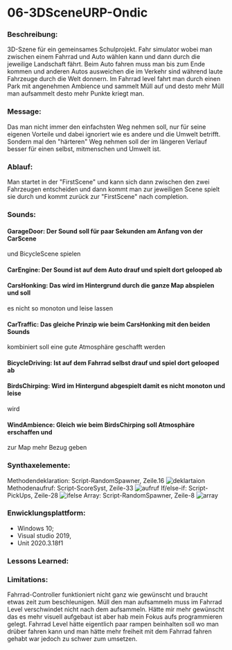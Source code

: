 # 06-3DSceneURP-Ondic

### Beschreibung:
3D-Szene für ein gemeinsames Schulprojekt. Fahr simulator wobei man zwischen einem Fahrrad und Auto wählen kann und dann durch die jeweilige Landschaft fährt. Beim Auto fahren muss man bis zum Ende kommen und anderen Autos ausweichen die im Verkehr sind während laute Fahrzeuge durch die Welt donnern. Im Fahrrad level fahrt man durch einen Park mit angenehmen Ambience und sammelt Müll auf und desto mehr Müll man aufsammelt desto mehr Punkte kriegt man.

### Message:
Das man nicht immer den einfachsten Weg nehmen soll, nur für seine eigenen Vorteile und dabei ignoriert wie es andere und die Umwelt betrifft. Sondern mal den "härteren" Weg nehmen soll der im längeren Verlauf besser für einen selbst, mitmenschen und Umwelt ist.

### Ablauf:
Man startet in der "FirstScene" und kann sich dann zwischen den zwei Fahrzeugen entscheiden und dann kommt man zur jeweiligen Scene spielt sie durch und kommt zurück zur "FirstScene" nach completion.

### Sounds:
#### GarageDoor: Der Sound soll für paar Sekunden am Anfang von der CarScene 
und BicycleScene spielen
#### CarEngine: Der Sound ist auf dem Auto drauf und spielt dort gelooped ab
#### CarsHonking: Das wird im Hintergrund durch die ganze Map abspielen und soll 
es nicht so monoton und leise lassen
#### CarTraffic: Das gleiche Prinzip wie beim CarsHonking mit den beiden Sounds
kombiniert soll eine gute Atmosphäre geschafft werden
#### BicycleDriving: Ist auf dem Fahrrad selbst drauf und spiel dort gelooped ab
#### BirdsChirping: Wird im Hintergund abgespielt damit es nicht monoton und leise 
wird
#### WindAmbience: Gleich wie beim BirdsChirping soll Atmosphäre erschaffen und 
zur Map mehr Bezug geben

### Synthaxelemente:
Methodendeklaration: Script-RandomSpawner, Zeile.16
![deklartaion](https://github.com/4ahmns-2223-Sosem/06-3DSceneURP-Ondic/assets/91017666/648d9387-d9cb-42c9-be70-a5e263ab64be)
Methodenaufruf: Script-ScoreSyst, Zeile-33
![aufruf](https://github.com/4ahmns-2223-Sosem/06-3DSceneURP-Ondic/assets/91017666/66282fac-60ab-4250-9fe9-7c1ad6f865a8)
If/else-if: Script-PickUps, Zeile-28
![ifelse](https://github.com/4ahmns-2223-Sosem/06-3DSceneURP-Ondic/assets/91017666/0a8a253f-3298-4a3d-a86b-ce26ca78aa80)
Array: Script-RandomSpawner, Zeile-8
![array](https://github.com/4ahmns-2223-Sosem/06-3DSceneURP-Ondic/assets/91017666/7a2577f0-f2ca-436d-919a-db921eb8b371)

### Enwicklungsplattform: 
+ Windows 10; 
+ Visual studio 2019, 
+ Unit 2020.3.18f1

### Lessons Learned:

### Limitations:
Fahrrad-Controller funktioniert nicht ganz wie gewünscht und braucht etwas zeit zum beschleunigen. Müll den man aufsammeln muss im Fahrrad Level verschwindet nicht nach dem aufsammeln. Hätte mir mehr gewünscht das es mehr visuell aufgebaut ist aber hab mein Fokus aufs programmieren gelegt. Fahrrad Level hätte eigentlich paar rampen beinhalten soll wo man drüber fahren kann und man hätte mehr freiheit mit dem Fahrrad fahren gehabt war jedoch zu schwer zum umsetzen.
